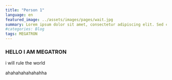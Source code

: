 ```yaml
---
title: "Person 1"
language: en
featured_image: ../assets/images/pages/wait.jpg
summary: Lorem ipsum dolor sit amet, consectetur adipiscing elit. Sed cursus, odio nec venenatis lacinia, lacus lectus varius nisi, in tristique mi purus ut libero.
#categories: Blog
tags: MEGATRON
---
```


### HELLO I AM MEGATRON
i will rule the world 


ahahahahahahahha